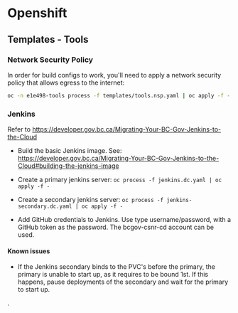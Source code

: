 # Openshift

## Templates - Tools

### Network Security Policy

In order for build configs to work, you'll need to apply a network security policy that allows egress to the internet:

```bash
oc -n e1e498-tools process -f templates/tools.nsp.yaml | oc apply -f -
```

### Jenkins

Refer to https://developer.gov.bc.ca/Migrating-Your-BC-Gov-Jenkins-to-the-Cloud

- Build the basic Jenkins image. See: https://developer.gov.bc.ca/Migrating-Your-BC-Gov-Jenkins-to-the-Cloud#building-the-jenkins-image

- Create a primary jenkins server: `oc process -f jenkins.dc.yaml | oc apply -f -`
- Create a secondary jenkins server: `oc process -f jenkins-secondary.dc.yaml | oc apply -f -`
- Add GitHub credentials to Jenkins. Use type username/password, with a GitHub token as the password. The bcgov-csnr-cd account can be used.

#### Known issues

- If the Jenkins secondary binds to the PVC's before the primary, the primary is
  unable to start up, as it requires to be bound 1st. If this happens, pause deployments
  of the secondary and wait for the primary to start up.

.
